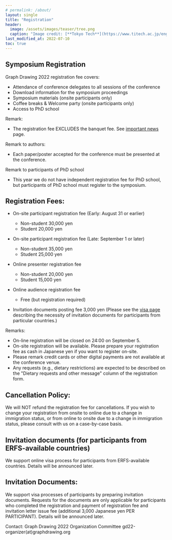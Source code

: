 ```yaml
---
# permalink: /about/
layout: single
title: "Registration"
header:
  image: /assets/images/teaser/tree.png
  caption: "Image credit: [**Tokyo Tech**](https://www.titech.ac.jp/english)"
last_modified_at: 2022-07-10
toc: true
---
```


## Symposium Registration

Graph Drawing 2022 registration fee covers:
- Attendance of conference delegates to all sessions of the conference
- Download information for the symposium proceedings
- Symposium materials (onsite participants only)
- Coffee breaks & Welcome party (onsite participants only)
- Access to PhD school

Remark:
- The registration fee EXCLUDES the banquet fee. See [important news](/gd2022/pages/news/) page.

Remark to authors:
- Each paper/poster accepted for the conference must be presented at the conference.

Remark to participants of PhD school
- This year we do not have independent registration fee for PhD school, but participants of PhD school must register to the symposium.


## Registration Fees:

* On-site participant registration fee (Early: August 31 or earlier)

  * Non-student 30,000 yen
  * Student 20,000 yen

* On-site participant registration fee (Late: September 1 or later)
  * Non-student 35,000 yen
  * Student 25,000 yen

* Online presenter registration fee
  * Non-student 20,000 yen
  * Student 15,000 yen

* Online audience registration fee

  * Free (but registration required)

* Invitation documents posting fee 3,000 yen
(Please see the [visa page](/gd2022/pages/visa/) describing the necessity of invitation documents for participants from particular countries.)

Remarks:

- On-line registration will be closed on 24:00 on September 5.
- On-site registration will be available. Please prepare your registration fee as cash in Japanese yen if you want to register on-site.
- Please remark credit cards or other digital payments are not available at the conference venue.
- Any requests (e.g., dietary restrictions) are expected to be described on the "Dietary requests and other message" column of the registration form.

## Cancellation Policy:

We will NOT refund the registration fee for cancellations.
If you wish to change your registration from onsite to online due to a change in immigration status, or from online to onsite due to a change in immigration status, please consult with us on a case-by-case basis.

## Invitation documents (for participants from ERFS-available countries)

We support online visa process for participants from ERFS-available countries. Details will be announced later.

## Invitation Documents:

We support visa processes of participants by preparing invitation documents. Requests for the documents are only applicable for participants who completed the registration and payment of registration fee and invitation letter issue fee (additional 3,000 Japanese yen PER PARTICIPANT).  Details will be announced later.

<!--Access the request form for the invitation [documents](https://docs.google.com/forms/d/e/1FAIpQLSfHAVug6Akqp8m10xFRG69RW16vfKmLQkhSHwwU38LJSbTFKQ/viewform)

Remarks:

* NEVER apply MULTIPLE participants on a single form. Please estimate THREE WEEKS to receive documents via postal mails after submitting this form.
-->

Contact: Graph Drawing 2022 Organization Committee gd22-organizer(at)graphdrawing.org
